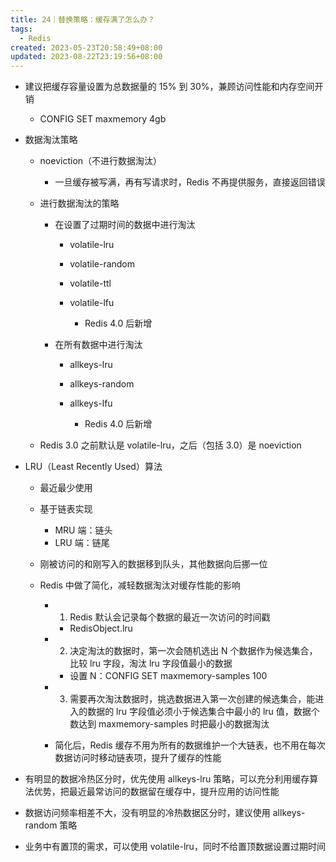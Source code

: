 ```yaml
---
title: 24｜替换策略：缓存满了怎么办？
tags:
  - Redis
created: 2023-05-23T20:58:49+08:00
updated: 2023-08-22T23:19:56+08:00
---
```


- 建议把缓存容量设置为总数据量的 15% 到 30%，兼顾访问性能和内存空间开销

  - CONFIG SET maxmemory 4gb

- 数据淘汰策略

  - noeviction（不进行数据淘汰）

    - 一旦缓存被写满，再有写请求时，Redis 不再提供服务，直接返回错误

  - 进行数据淘汰的策略

    - 在设置了过期时间的数据中进行淘汰

      - volatile-lru
      - volatile-random
      - volatile-ttl
      - volatile-lfu

        - Redis 4.0 后新增

    - 在所有数据中进行淘汰

      - allkeys-lru
      - allkeys-random
      - allkeys-lfu

        - Redis 4.0 后新增

  - Redis 3.0 之前默认是 volatile-lru，之后（包括 3.0）是 noeviction

- LRU（Least Recently Used）算法

  - 最近最少使用
  - 基于链表实现

    - MRU 端：链头
    - LRU 端：链尾

  - 刚被访问的和刚写入的数据移到队头，其他数据向后挪一位
  - Redis 中做了简化，减轻数据淘汰对缓存性能的影响

    - 1. Redis 默认会记录每个数据的最近一次访问的时间戳

      - RedisObject.lru

    - 2. 决定淘汰的数据时，第一次会随机选出 N 个数据作为候选集合，比较 lru 字段，淘汰 lru 字段值最小的数据

      - 设置 N：CONFIG SET maxmemory-samples 100

    - 3. 需要再次淘汰数据时，挑选数据进入第一次创建的候选集合，能进入的数据的 lru 字段值必须小于候选集合中最小的 lru 值，数据个数达到 maxmemory-samples 时把最小的数据淘汰
    - 简化后，Redis 缓存不用为所有的数据维护一个大链表，也不用在每次数据访问时移动链表项，提升了缓存的性能

- 有明显的数据冷热区分时，优先使用 allkeys-lru 策略，可以充分利用缓存算法优势，把最近最常访问的数据留在缓存中，提升应用的访问性能
- 数据访问频率相差不大，没有明显的冷热数据区分时，建议使用 allkeys-random 策略
- 业务中有置顶的需求，可以使用 volatile-lru，同时不给置顶数据设置过期时间
